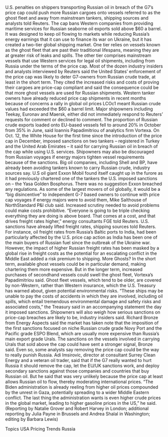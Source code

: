 U.S. penalties on shippers transporting Russian oil in breach of the G7’s price cap could push more Russian cargoes onto vessels referred to as the ghost fleet and away from mainstream tankers, shipping sources and analysts told Reuters.
The cap bans Western companies from providing maritime services for Russian seaborne oil exports sold above $60 a barrel.
It was designed to keep oil flowing to markets while reducing Russia’s energy earnings that it can use to finance its war on Ukraine, but it has created a two-tier global shipping market.
One tier relies on vessels known as the ghost fleet that are past their traditional lifespans, meaning they are at greater risk of leaks and spills.
The other tier comprises mainstream vessels that use Western services for legal oil shipments, including from Russia under the terms of the price cap.
Most of the dozen industry insiders and analysts interviewed by Reuters said the United States’ enforcement of the price cap was likely to deter G7-owners from Russian crude trade, at least in the short term.
They cited the increased risks and costs of proving their cargoes are price-cap compliant and said the consequence could be that more ghost vessels are used for Russian shipments.
Western tanker owners have already reduced price cap shipments in recent months because of concerns a rally in global oil prices LCOc1 meant Russian crude values had exceeded the $60 a barrel limit.
Major shipowners including Teekay, Euronav and Maersk, either did not immediately respond to Reuters’ requests for comment or declined to comment.
The proportion of Russian crude exports loaded onto EU-based vessels fell to around 20% in October from 35% in June, said Ioannis Papadimitriou of analytics firm Vortexa.
On Oct. 12, the White House for the first time since the introduction of the price cap in December, imposed sanctions on two tankers – registered in Turkey and the United Arab Emirates – it said for carrying Russian oil in breach of the cap while using U.S. services.
Shipowners may also be discouraged from Russian voyages if energy majors tighten vessel requirements because of the sanctions.
Big oil companies, including Shell and BP, have already been avoiding tankers known to carry Russian crude, industry sources say.
U.S oil giant Exxon Mobil found itself caught up in the furore as it had previously chartered one of the tankers the U.S. imposed sanctions on – the Yasa Golden Bosphorus. There was no suggestion Exxon breached any regulations.
As some of the largest movers of oil globally, it would be a “big disincentive” to independent G-7 based owners to continue with price cap voyages if energy majors were to avoid them, Mike Salthouse of NorthStandard P&I club said.
Increased scrutiny needed to avoid problems could make costs prohibitive.
“Everyone is going to be triple checking everything they are doing is above board. That comes at a cost, and that drives freight rates higher,” energy consultants FGE told Reuters.
U.S. sanctions have already lifted freight rates, shipping sources told Reuters.
For instance, oil freight rates from Russia’s Baltic ports to India, had been particularly affected by the U.S. price cap action as India has been one of the main buyers of Russian fuel since the outbreak of the Ukraine war.
However, the impact of higher Russian freight rates has been masked by a global rise in freight costs as the potential for an escalating conflict in the Middle East added a risk premium to shipping.
More Ghosts?
In the short term, available ghost vessels could be in particular demand, making chartering them more expensive.
But in the longer term, increased purchases of secondhand vessels could swell the ghost fleet, Vortexa’s Papadimitriou said.
Ghost fleet vessels, which tend to be older, are covered by non-Western, rather than Western insurance, which the U.S. Treasury has warned about, given potential environmental risks.
“These ships may be unable to pay the costs of accidents in which they are involved, including oil spills, which entail tremendous environmental damage and safety risks and associated costs,” the Treasury said in an accompanying statement the day it imposed sanctions.
Shipowners will also weigh how serious sanctions on price-cap breaches are likely to be, industry insiders said.
Richard Bronze from Energy Aspects said the market has taken note that the imposition of the first sanctions focused on niche Russian crude grade Novy Port and the Pacific grade ESPO Blend, which are usually more expensive than Russia’s main export grade Urals.
The sanctions on the vessels involved in carrying Urals that sold above the cap could have sent a stronger signal, Bronze said.
Even so, some analysts say removing the price cap could be the way to really punish Russia.
Adi Imsirovic, director at consultant Surrey Clean Energy and a veteran oil trader, said that if the G7 really wanted to hurt Russia it should remove the cap, let the EU/UK sanctions work, and deploy secondary sanctions against those companies and countries that buy Russian oil.
But he said that was very unlikely because the price cap at least allows Russian oil to flow, thereby moderating international prices.
“The Biden administration is already reeling from higher oil prices compounded by the unrest in Gaza, potentially spreading to a wider Middle Eastern conflict. The last thing the administration wants is even higher crude prices in the global market, leading to higher gasoline prices in the US,” he said.
(Reporting by Natalie Grover and Robert Harvey in London; additional reporting by Julia Payne in Brussels and Andrea Shalal in Washington; editing by Barbara Lewis)

Topics
USA
Pricing Trends
Russia

